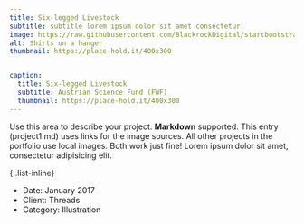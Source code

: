 ```yaml
---
title: Six-legged Livestock
subtitle: subtitle lorem ipsum dolor sit amet consectetur.
image: https://raw.githubusercontent.com/BlackrockDigital/startbootstrap-agency/master/src/assets/img/portfolio/01-full.jpg
alt: Shirts on a hanger
thumbnail: https://place-hold.it/400x300


caption:
  title: Six-legged Livestock
  subtitle: Austrian Science Fund (FWF)
  thumbnail: https://place-hold.it/400x300
---
```


Use this area to describe your project. **Markdown** supported. This entry (project1.md) uses links for the image sources. All other projects in the portfolio use local images. Both work just fine! Lorem ipsum dolor sit amet, consectetur adipisicing elit.

{:.list-inline}

- Date: January 2017
- Client: Threads
- Category: Illustration
